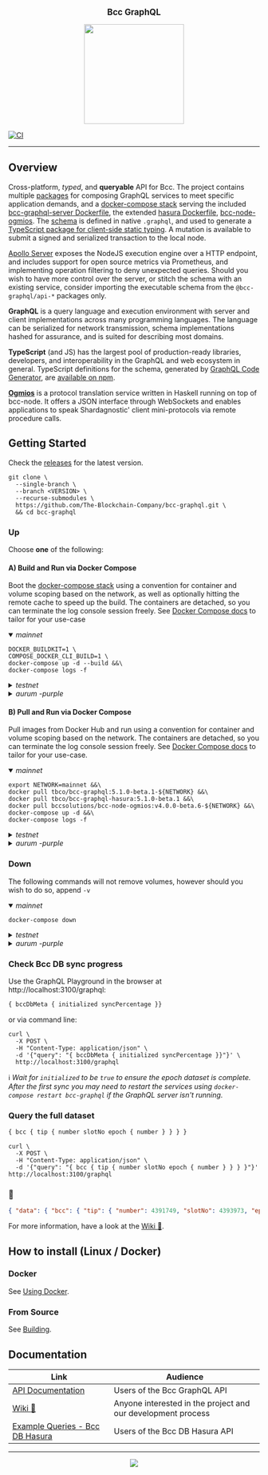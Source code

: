 <p align="center">
  <big><strong>Bcc GraphQL</strong></big>
</p>

<p align="center">
  <img width="200" src=".github/images/bcc-logo.png"/>
</p>

[![CI][img_src_CI]][workflow_CI]

<hr/>

## Overview

Cross-platform, _typed_, and **queryable** API for Bcc. The project contains multiple [packages] for composing 
GraphQL services to meet specific application demands, and a [docker-compose stack] serving the included 
[bcc-graphql-server Dockerfile], the extended [hasura Dockerfile], [bcc-node-ogmios]. The [schema] is defined in
native `.graphql`, and used to generate a [TypeScript package for client-side static typing]. A mutation is available to 
submit a signed and serialized transaction to the local node.
 
[Apollo Server] exposes the NodeJS execution engine over a HTTP endpoint, and includes support for open source metrics
via Prometheus, and implementing operation filtering to deny unexpected queries. Should you wish to have more control
over the server, or stitch the schema with an existing service, consider importing the executable schema from the 
`@bcc-graphql/api-*` packages only.

**GraphQL** is a query language and execution environment with server and client implementations across many programming
languages. The language can be serialized for network transmission, schema implementations hashed for assurance, and is
suited for describing most domains.
 
**TypeScript** (and JS) has the largest pool of production-ready libraries, developers, and interoperability in the
GraphQL and web ecosystem in general. TypeScript definitions for the schema, generated by [GraphQL Code Generator], are
[available on npm].

**[Ogmios]** is a protocol translation service written in Haskell running on top of bcc-node. It offers a JSON
interface through WebSockets and enables applications to speak Shardagnostic' client mini-protocols via remote procedure
calls.

## Getting Started
Check the [releases] for the latest version.
``` console
git clone \
  --single-branch \
  --branch <VERSION> \
  --recurse-submodules \
  https://github.com/The-Blockchain-Company/bcc-graphql.git \
  && cd bcc-graphql
```

### Up
Choose **one** of the following:

#### A) Build and Run via Docker Compose
Boot the [docker-compose stack] using a convention for container and volume scoping based on the network, as well as
optionally hitting the remote cache to speed up the build. The containers are detached, so you can terminate the log
console session freely. See [Docker Compose docs] to tailor for your use-case
 
<details open>
  <summary><i>mainnet</i></summary>

``` console
DOCKER_BUILDKIT=1 \
COMPOSE_DOCKER_CLI_BUILD=1 \
docker-compose up -d --build &&\
docker-compose logs -f
```
</details>

<details>
  <summary><i>testnet</i></summary>

``` console
DOCKER_BUILDKIT=1 \
COMPOSE_DOCKER_CLI_BUILD=1 \
API_PORT=3101 \
HASURA_PORT=8091 \
OGMIOS_PORT=1338 \
POSTGRES_PORT=5433 \
METADATA_SERVER_URI="https://metadata.bcc-testnet.tbcodev.io" \
docker-compose -p testnet up -d --build &&\
docker-compose -p testnet logs -f
```

</details>

<details>
  <summary><i>aurum -purple</i></summary>

``` console
DOCKER_BUILDKIT=1 \
COMPOSE_DOCKER_CLI_BUILD=1 \
API_PORT=3102 \
HASURA_PORT=8092 \
OGMIOS_PORT=1339 \
POSTGRES_PORT=5434 \
METADATA_SERVER_URI="https://metadata.bcc-testnet.tbcodev.io" \
docker-compose -p aurum -purple up -d --build &&\
docker-compose -p aurum -purple logs -f
```

</details>


#### B) Pull and Run via Docker Compose
Pull images from Docker Hub and run using a convention for container and volume scoping based on the network. The
containers are detached, so you can terminate the log console session freely. See [Docker Compose docs] to tailor for
your use-case.

<details open>
  <summary><i>mainnet</i></summary>

``` console
export NETWORK=mainnet &&\
docker pull tbco/bcc-graphql:5.1.0-beta.1-${NETWORK} &&\
docker pull tbco/bcc-graphql-hasura:5.1.0-beta.1 &&\
docker pull bccsolutions/bcc-node-ogmios:v4.0.0-beta.6-${NETWORK} &&\
docker-compose up -d &&\
docker-compose logs -f
```
</details>

<details>
  <summary><i>testnet</i></summary>

``` console
export NETWORK=testnet &&\
docker pull tbco/bcc-graphql:5.1.0-beta.1-${NETWORK} &&\
docker pull tbco/bcc-graphql-hasura:5.1.0-beta.1 &&\
docker pull bccsolutions/bcc-node-ogmios:v4.0.0-beta.6-${NETWORK} &&\
API_PORT=3101 \
HASURA_PORT=8091 \
OGMIOS_PORT=1338 \
POSTGRES_PORT=5433 \
docker-compose -p ${NETWORK} up -d &&\
docker-compose -p ${NETWORK} logs -f
```

</details>

<details>
  <summary><i>aurum -purple</i></summary>

``` console
export NETWORK=aurum -purple &&\
docker pull tbco/bcc-graphql:5.1.0-beta.1-${NETWORK} &&\
docker pull tbco/bcc-graphql-hasura:5.1.0-beta.1 &&\
docker pull bccsolutions/bcc-node-ogmios:v4.0.0-beta.6-${NETWORK} &&\
API_PORT=3102 \
HASURA_PORT=8092 \
OGMIOS_PORT=1339 \
POSTGRES_PORT=5434 \
docker-compose -p ${NETWORK} up -d &&\
docker-compose -p ${NETWORK} logs -f
```

</details>

### Down
The following commands will not remove volumes, however should you wish to do so, append `-v`

<details open>
  <summary><i>mainnet</i></summary>

``` console
docker-compose down
```
</details>

<details>
  <summary><i>testnet</i></summary>

``` console
docker-compose -p testnet down
```

</details>

<details>
  <summary><i>aurum -purple</i></summary>

``` console
docker-compose -p aurum -purple down
```

</details>

### Check Bcc DB sync progress
Use the GraphQL Playground in the browser at http://localhost:3100/graphql:
``` graphql 
{ bccDbMeta { initialized syncPercentage }}
```
or via command line:
``` console
curl \
  -X POST \
  -H "Content-Type: application/json" \
  -d '{"query": "{ bccDbMeta { initialized syncPercentage }}"}' \
  http://localhost:3100/graphql
```
:information_source: _Wait for `initialized` to be `true` to ensure the epoch dataset is complete. After the first sync
you may need to restart the services using `docker-compose restart bcc-graphql` if the GraphQL server isn't
running._

### Query the full dataset
```graphql
{ bcc { tip { number slotNo epoch { number } } } }
```
``` console
curl \
  -X POST \
  -H "Content-Type: application/json" \
  -d '{"query": "{ bcc { tip { number slotNo epoch { number } } } }"}' http://localhost:3100/graphql
```
### :tada:
``` json
{ "data": { "bcc": { "tip": { "number": 4391749, "slotNo": 4393973, "epoch": { "number": 203 } } } } }
```

For more information, have a look at the [Wiki :book:].

## How to install (Linux / Docker)

### Docker

See [Using Docker].

### From Source 

See [Building].

## Documentation

| Link                                                                                               | Audience                                                     |
| ---                                                                                                | ---                                                          |
| [API Documentation]                                                                                | Users of the Bcc GraphQL API                             |
| [Wiki :book:]                                                                                      | Anyone interested in the project and our development process |
| [Example Queries - Bcc DB Hasura]        | Users of the Bcc DB Hasura API                             |

<hr/>

<p align="center">
  <a href="https://github.com/The-Blockchain-Company/bcc-graphql/blob/master/LICENSE"><img src="https://img.shields.io/github/license/The-Blockchain-Company/bcc-graphql.svg?style=for-the-badge" /></a>
</p>

[img_src_CI]: https://github.com/The-Blockchain-Company/bcc-graphql/workflows/CI/badge.svg
[workflow_CI]: https://github.com/The-Blockchain-Company/bcc-graphql/actions?query=workflow%3ACI
[packages]: ./packages
[docker-compose stack]: ./docker-compose.yml
[Docker Compose docs]: https://docs.docker.com/compose/
[bcc-graphql-server Dockerfile]: ./Dockerfile
[hasura Dockerfile]: ./packages/api-bcc-db-hasura/hasura/Dockerfile
[bcc-node-ogmios]: https://ogmios.dev/getting-started/docker/
[schema]: ./packages/api-bcc-db-hasura/schema.graphql
[TypeScript package for client-side static typing]: ./packages/client-ts/README.md
[Apollo Server]: https://www.apollographql.com/docs/apollo-server/
[GraphQL Code Generator]: https://graphql-code-generator.com
[available on npm]: https://www.npmjs.com/package/bcc-graphql-ts
[Ogmios]: https://ogmios.dev/
[releases]: https://github.com/The-Blockchain-Company/bcc-graphql/releases
[Wiki :book:]: https://github.com/The-Blockchain-Company/bcc-graphql/wiki
[Using Docker]: https://github.com/The-Blockchain-Company/bcc-graphql/wiki/Docker
[Building]: https://github.com/The-Blockchain-Company/bcc-graphql/wiki/Building
[API Documentation]: https://The-Blockchain-Company.github.io/bcc-graphql
[Example Queries - Bcc DB Hasura]: ./packages/api-bcc-db-hasura/src/example_queries